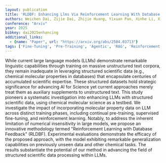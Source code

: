 ```yaml
---
layout: publication
title: 'RLDBF: Enhancing Llms Via Reinforcement Learning With Database Feedback'
authors: Weichen Dai, Zijie Dai, Zhijie Huang, Yixuan Pan, Xinhe Li, Xi Li, Yi Zhou, Ji Qi, Wu Jiang
conference: "Arxiv"
year: 2025
bibkey: dai2025enhancing
additional_links:
  - {name: "Paper", url: "https://arxiv.org/abs/2504.03713"}
tags: ['Fine-Tuning', 'Pre-Training', 'Agentic', 'RAG', 'Reinforcement Learning', 'Training Techniques', 'Pretraining Methods']
---
```

While current large language models (LLMs) demonstrate remarkable linguistic
capabilities through training on massive unstructured text corpora, they remain
inadequate in leveraging structured scientific data (e.g., chemical molecular
properties in databases) that encapsulate centuries of accumulated scientific
expertise. These structured datasets hold strategic significance for advancing
AI for Science yet current approaches merely treat them as auxiliary
supplements to unstructured text. This study pioneers a systematic
investigation into enhancing LLMs with structured scientific data, using
chemical molecular science as a testbed. We investigate the impact of
incorporating molecular property data on LLM across distinct training phases,
including continual pre-training, supervised fine-tuning, and reinforcement
learning. Notably, to address the inherent limitation of numerical
insensitivity in large models, we propose an innovative methodology termed
"Reinforcement Learning with Database Feedback" (RLDBF). Experimental
evaluations demonstrate the efficacy of the proposed approach, with the model
exhibiting remarkable generalization capabilities on previously unseen data and
other chemical tasks. The results substantiate the potential of our method in
advancing the field of structured scientific data processing within LLMs.
